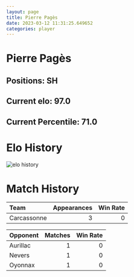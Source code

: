 ```yaml
---  
layout: page  
title: Pierre Pagès  
date: 2023-03-12 11:31:25.649652  
categories: player  
---
```

# Pierre Pagès

## Positions: SH

## Current elo: 97.0

## Current Percentile: 71.0

# Elo History


![elo history](history_PierrePagès.png)
# Match History


| Team        |   Appearances |   Win Rate |
|:------------|--------------:|-----------:|
| Carcassonne |             3 |          0 |

| Opponent   |   Matches |   Win Rate |
|:-----------|----------:|-----------:|
| Aurillac   |         1 |          0 |
| Nevers     |         1 |          0 |
| Oyonnax    |         1 |          0 |